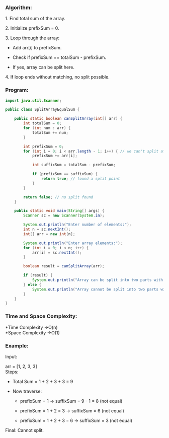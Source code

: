### Algorithm:
1.&nbsp;Find total sum of the array.

2.&nbsp;Initialize prefixSum = 0.

3.&nbsp;Loop through the array:

* Add arr[i] to prefixSum.

* Check if prefixSum == totalSum - prefixSum.

* If yes, array can be split here.

4.&nbsp;If loop ends without matching, no split possible.

### Program:
```Java
import java.util.Scanner;

public class SplitArrayEqualSum {

    public static boolean canSplitArray(int[] arr) {
        int totalSum = 0;
        for (int num : arr) {
            totalSum += num;
        }

        int prefixSum = 0;
        for (int i = 0; i < arr.length - 1; i++) { // we can't split after last element
            prefixSum += arr[i];

            int suffixSum = totalSum - prefixSum;

            if (prefixSum == suffixSum) {
                return true; // found a split point
            }
        }

        return false; // no split found
    }

    public static void main(String[] args) {
        Scanner sc = new Scanner(System.in);

        System.out.println("Enter number of elements:");
        int n = sc.nextInt();
        int[] arr = new int[n];

        System.out.println("Enter array elements:");
        for (int i = 0; i < n; i++) {
            arr[i] = sc.nextInt();
        }

        boolean result = canSplitArray(arr);

        if (result) {
            System.out.println("Array can be split into two parts with equal sum.");
        } else {
            System.out.println("Array cannot be split into two parts with equal sum.");
        }
    }
}
```
### Time and Space Complexity:


*Time Complexity	->O(n)  
*Space Complexity	->O(1)  

### Example:
Input:  


arr = [1, 2, 3, 3]  
Steps:  

* Total Sum = 1 + 2 + 3 + 3 = 9  

* Now traverse:  

  * prefixSum = 1 → suffixSum = 9 - 1 = 8 (not equal)  

  * prefixSum = 1 + 2 = 3 → suffixSum = 6 (not equal)  

  * prefixSum = 1 + 2 + 3 = 6 → suffixSum = 3 (not equal)  

Final: Cannot split.  

